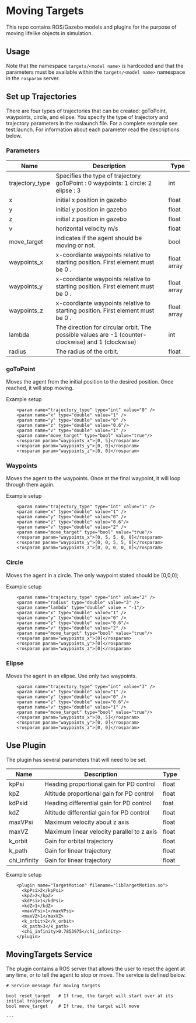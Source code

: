 Moving Targets
==============

This repo contains ROS/Gazebo models and plugins for the purpose of moving lifelike objects in simulation.

## Usage ##

Note that the namespace `targets/<model name>` is hardcoded and that the parameters must be available within the `targets/<model name>` namespace in the `rosparam` server.

## Set up Trajectories ##

There are four types of trajectories that can be created: goToPoint, waypoints, circle, and elipse. You specify the type of trajectory and trajectory parameters in the roslaunch file. For
a complete example see test.launch. For information about each parameter read the descriptions below. 

### Parameters ###

| Name            | Description                                                                                        | Type        |
|-----------------|----------------------------------------------------------------------------------------------------|-------------|
| trajectory_type | Specifies the type of trajectory goToPoint : 0 waypoints: 1 circle: 2 elipse : 3                   | int         |
| x               | initial x position in gazebo                                                                       | float       |
| y               | initial y position in gazebo                                                                       | float       |
| z               | initial z position in gazebo                                                                       | float       |
| v               | horizontal velocity m/s                                                                            | float       |
| move_target     | indicates if the agent should be moving or not.                                                    | bool        |
| waypoints_x     | x-coordiante waypoints relative to starting position. First element must be 0 .                    | float array |
| waypoints_y     | x-coordiante waypoints relative to starting position. First element must be 0 .                    | float array |
| waypoints_z     | x-coordiante waypoints relative to starting position. First element must be 0 .                    | float array |
| lambda          | The direction for circular orbit. The possible values are -1 (counter-clockwise) and 1 (clockwise) | int         |
| radius          | The radius of the orbit.                                                                           | float       |


### goToPoint ###

Moves the agent from the initial position to the desired position. Once reached, it will stop moving. 

Example setup

``` 
    <param name="trajectory_type" type="int" value="0" />
    <param name="x" type="double" value="1" />
    <param name="y" type="double" value="0" />
    <param name="z" type="double" value="0.6"/>
    <param name="v" type="double" value="1" />
    <param name="move_target" type="bool" value="true"/>
    <rosparam param="waypoints_x">[0, 5]</rosparam>
    <rosparam param="waypoints_y">[0, 0]</rosparam>
    <rosparam param="waypoints_z">[0, 0]</rosparam>
```

### Waypoints ##

Moves the agent to the waypoints. Once at the final waypoint, it will loop through them again.

Example setup 

```
    <param name="trajectory_type" type="int" value="1" />
    <param name="x" type="double" value="1" />
    <param name="y" type="double" value="0" />
    <param name="z" type="double" value="0.6"/>
    <param name="v" type="double" value="2" />
    <param name="move_target" type="bool" value="true"/>
    <rosparam param="waypoints_x">[0, 5, 5, 0, 0]</rosparam>
    <rosparam param="waypoints_y">[0, 0, 5, 5, 0]</rosparam>
    <rosparam param="waypoints_z">[0, 0, 0, 0, 0]</rosparam>
```

### Circle ##

Moves the agent in a circle. The only waypoint stated should be [0,0,0];

Example setup

```
    <param name="trajectory_type" type="int" value="2" />
    <param name="radius" type="double" value="3" />
    <param name="lambda" type="double" value = "-1"/>
    <param name="x" type="double" value="1" />
    <param name="y" type="double" value="0" />
    <param name="z" type="double" value="0.6"/>
    <param name="v" type="double" value="2" />
    <param name="move_target" type="bool" value="true"/>
    <rosparam param="waypoints_x">[0]</rosparam>
    <rosparam param="waypoints_y">[0]</rosparam>
    <rosparam param="waypoints_z">[0]</rosparam>
```

### Elipse ###

Moves the agent in an elipse. Use only two waypoints. 

```
    <param name="trajectory_type" type="int" value="3" />
    <param name="x" type="double" value="1" />
    <param name="y" type="double" value="0" />
    <param name="z" type="double" value="0.6"/>
    <param name="v" type="double" value="1" />
    <param name="move_target" type="bool" value="true"/>
    <rosparam param="waypoints_x">[0, 5]</rosparam>
    <rosparam param="waypoints_y">[0, 0]</rosparam>
    <rosparam param="waypoints_z">[0, 0]</rosparam>
```

## Use Plugin ##

The plugin has several parameters that will need to be set. 


| Name         | Description                                | Type  |
|--------------|--------------------------------------------|-------|
| kpPsi        | Heading proportional gain for PD control   | float |
| kpZ          | Altitude proportional gain for PD control  | float |
| kdPsid       | Heading differential gain for PD control   | foat  |
| kdZ          | Altitude differential gain for PD control  | float |
| maxVPsi      | Maximum velocity about z axis              | float |
| maxVZ        | Maximum linear velocity parallel to z axis | float |
| k_orbit      | Gain for orbital trajectory                | float |
| k_path       | Gain for linear trajectory                 | float |
| chi_infinity | Gain for linear trajectory                 | float |

Example setup

```
    <plugin name="TargetMotion" filename="libTargetMotion.so">
      <kpPsi>2</kpPsi>
      <kpZ>2</kpZ>      
      <kdPsi>1</kdPsi>
      <kdZ>1</kdZ>
      <maxVPsi>1</maxVPsi>
      <maxVZ>1</maxVZ>
      <k_orbit>2</k_orbit>
      <k_path>3</k_path>
      <chi_infinity>0.7853975</chi_infinity>
    </plugin>
```

## MovingTargets Service ##

The plugin contains a ROS server that allows the user to reset the agent at any time, or to tell the agent to stop or move. The service is defined below.

``` 
# Service message for moving targets

bool reset_target   # If true, the target will start over at its initial trajectory
bool move_target    # If true, the target will move

---

```
